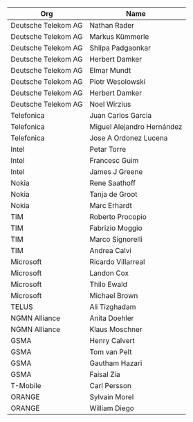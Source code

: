 
| Org                    | Name                                                |
| -----------------------| ----------------------------------------------------|
| Deutsche Telekom AG   | Nathan Rader|
| Deutsche Telekom AG   | Markus Kümmerle |
| Deutsche Telekom AG   | Shilpa Padgaonkar |
| Deutsche Telekom AG   | Herbert Damker |
| Deutsche Telekom AG   | Elmar Mundt |
| Deutsche Telekom AG   | Piotr Wesolowski |
| Deutsche Telekom AG   | Herbert Damker |
| Deutsche Telekom AG   | Noel Wirzius |
| Telefonica   | Juan Carlos Garcia |
| Telefonica   | Miguel Alejandro Hernández |
| Telefonica   | Jose A Ordonez Lucena |
| Intel | Petar Torre |
| Intel | Francesc Guim |
| Intel | James J Greene |
| Nokia | Rene Saathoff |
| Nokia | Tanja de Groot |
| Nokia | Marc Erhardt |
| TIM | Roberto Procopio |
| TIM | Fabrizio Moggio |
| TIM | Marco Signorelli |
| TIM | Andrea Calvi |
| Microsoft | Ricardo Villarreal |
| Microsoft | Landon Cox |
| Microsoft | Thilo Ewald |
| Microsoft | Michael Brown |
| TELUS | Ali Tizghadam |
| NGMN Alliance | Anita Doehler |
| NGMN Alliance | Klaus Moschner |
| GSMA | Henry Calvert |
| GSMA | Tom van Pelt |
| GSMA | Gautham Hazari |
| GSMA | Faisal Zia |
| T-Mobile | Carl Persson |
| ORANGE | Sylvain Morel |
| ORANGE | William Diego |

